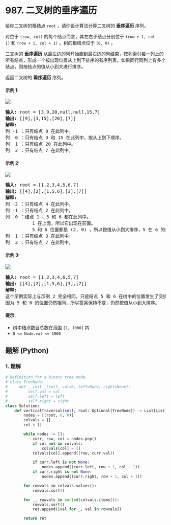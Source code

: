 # 987. 二叉树的垂序遍历
给你二叉树的根结点 `root` ，请你设计算法计算二叉树的 **垂序遍历** 序列。

对位于 `(row, col)` 的每个结点而言，其左右子结点分别位于 `(row + 1, col - 1)` 和 `(row + 1, col + 1)` 。树的根结点位于 `(0, 0)` 。

二叉树的 **垂序遍历** 从最左边的列开始直到最右边的列结束，按列索引每一列上的所有结点，形成一个按出现位置从上到下排序的有序列表。如果同行同列上有多个结点，则按结点的值从小到大进行排序。

返回二叉树的 **垂序遍历** 序列。

#### 示例 1:
![](https://assets.leetcode.com/uploads/2021/01/29/vtree1.jpg)
<pre>
<strong>输入:</strong> root = [3,9,20,null,null,15,7]
<strong>输出:</strong> [[9],[3,15],[20],[7]]
<strong>解释:</strong>
列 -1 ：只有结点 9 在此列中。
列  0 ：只有结点 3 和 15 在此列中，按从上到下顺序。
列  1 ：只有结点 20 在此列中。
列  2 ：只有结点 7 在此列中。
</pre>

#### 示例 2:
![](https://assets.leetcode.com/uploads/2021/01/29/vtree2.jpg)
<pre>
<strong>输入:</strong> root = [1,2,3,4,5,6,7]
<strong>输出:</strong> [[4],[2],[1,5,6],[3],[7]]
<strong>解释:</strong>
列 -2 ：只有结点 4 在此列中。
列 -1 ：只有结点 2 在此列中。
列  0 ：结点 1 、5 和 6 都在此列中。
          1 在上面，所以它出现在前面。
          5 和 6 位置都是 (2, 0) ，所以按值从小到大排序，5 在 6 的前面。
列  1 ：只有结点 3 在此列中。
列  2 ：只有结点 7 在此列中。
</pre>

#### 示例 3:
![](https://assets.leetcode.com/uploads/2021/01/29/vtree3.jpg)
<pre>
<strong>输入:</strong> root = [1,2,3,4,6,5,7]
<strong>输出:</strong> [[4],[2],[1,5,6],[3],[7]]
<strong>解释:</strong>
这个示例实际上与示例 2 完全相同，只是结点 5 和 6 在树中的位置发生了交换。
因为 5 和 6 的位置仍然相同，所以答案保持不变，仍然按值从小到大排序。
</pre>

#### 提示:
* 树中结点数目总数在范围 `[1, 1000]` 内
* `0 <= Node.val <= 1000`

## 题解 (Python)

### 1. 题解
```Python
# Definition for a binary tree node.
# class TreeNode:
#     def __init__(self, val=0, left=None, right=None):
#         self.val = val
#         self.left = left
#         self.right = right
class Solution:
    def verticalTraversal(self, root: Optional[TreeNode]) -> List[List[int]]:
        nodes = [(root, 0, 0)]
        colvals = {}
        ret = []

        while nodes != []:
            curr, row, col = nodes.pop()
            if col not in colvals:
                colvals[col] = []
            colvals[col].append((row, curr.val))

            if curr.left is not None:
                nodes.append((curr.left, row + 1, col - 1))
            if curr.right is not None:
                nodes.append((curr.right, row + 1, col + 1))

        for rowvals in colvals.values():
            rowvals.sort()

        for _, rowvals in sorted(colvals.items()):
            rowvals.sort()
            ret.append([val for _, val in rowvals])

        return ret
```

